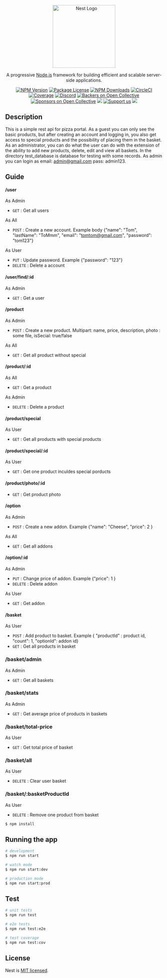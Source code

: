 <p align="center">
  <a href="http://nestjs.com/" target="blank"><img src="https://nestjs.com/img/logo-small.svg" width="200" alt="Nest Logo" /></a>
</p>

[circleci-image]: https://img.shields.io/circleci/build/github/nestjs/nest/master?token=abc123def456
[circleci-url]: https://circleci.com/gh/nestjs/nest

  <p align="center">A progressive <a href="http://nodejs.org" target="_blank">Node.js</a> framework for building efficient and scalable server-side applications.</p>
    <p align="center">
<a href="https://www.npmjs.com/~nestjscore" target="_blank"><img src="https://img.shields.io/npm/v/@nestjs/core.svg" alt="NPM Version" /></a>
<a href="https://www.npmjs.com/~nestjscore" target="_blank"><img src="https://img.shields.io/npm/l/@nestjs/core.svg" alt="Package License" /></a>
<a href="https://www.npmjs.com/~nestjscore" target="_blank"><img src="https://img.shields.io/npm/dm/@nestjs/common.svg" alt="NPM Downloads" /></a>
<a href="https://circleci.com/gh/nestjs/nest" target="_blank"><img src="https://img.shields.io/circleci/build/github/nestjs/nest/master" alt="CircleCI" /></a>
<a href="https://coveralls.io/github/nestjs/nest?branch=master" target="_blank"><img src="https://coveralls.io/repos/github/nestjs/nest/badge.svg?branch=master#9" alt="Coverage" /></a>
<a href="https://discord.gg/G7Qnnhy" target="_blank"><img src="https://img.shields.io/badge/discord-online-brightgreen.svg" alt="Discord"/></a>
<a href="https://opencollective.com/nest#backer" target="_blank"><img src="https://opencollective.com/nest/backers/badge.svg" alt="Backers on Open Collective" /></a>
<a href="https://opencollective.com/nest#sponsor" target="_blank"><img src="https://opencollective.com/nest/sponsors/badge.svg" alt="Sponsors on Open Collective" /></a>
  <a href="https://paypal.me/kamilmysliwiec" target="_blank"><img src="https://img.shields.io/badge/Donate-PayPal-ff3f59.svg"/></a>
    <a href="https://opencollective.com/nest#sponsor"  target="_blank"><img src="https://img.shields.io/badge/Support%20us-Open%20Collective-41B883.svg" alt="Support us"></a>
  <a href="https://twitter.com/nestframework" target="_blank"><img src="https://img.shields.io/twitter/follow/nestframework.svg?style=social&label=Follow"></a>
</p>
  <!--[![Backers on Open Collective](https://opencollective.com/nest/backers/badge.svg)](https://opencollective.com/nest#backer)
  [![Sponsors on Open Collective](https://opencollective.com/nest/sponsors/badge.svg)](https://opencollective.com/nest#sponsor)-->
  
  
## Description
This is a simple rest api for pizza portal.
As a guest you can only see the basic products, but after creating an account and logging in, you also get access to special products and the possibility of placing them in the basket.
As an administrator, you can do what the user can do with the extension of the ability to add new products, delete, edit and view all baskets.
In the directory test_database is database for testing with some records.
As admin you can login as email: admin@gmail.com pass: admin123.

## Guide
#### /user
As Admin
* `GET` : Get all users 

As All
* `POST` : Create a new account.
Example body {"name": "Tom", "lastName": "ToMmm", "email": "tomtom@gmail.com", "password": "tom123"}

As User
* `PUT` : Update password. 
Example {"password": "123"}
* `DELETE` : Delete a account

#### /user/find/:id
As Admin
* `GET` : Get a user


#### /product
As Admin
* `POST` : Create a new product. Multipart: name, price, description, photo : some file, isSecial: true/false

As All
* `GET` : Get all product without special

#### /product/:id
As All
* `GET` : Get a product

As Admin
* `DELETE` : Delete a product

#### /product/special
As User
* `GET` : Get all products with special products

#### /product/special/:id
As User
* `GET` : Get one product inculdes special porducts

#### /product/photo/:id
* `GET` : Get product photo

#### /option
As Admin
* `POST` : Create a new addon. Example {"name": "Cheese", "price": 2 }

As All
* `GET` : Get all addons

#### /option/:id
As Admin
* `PUT` : Change price of addon. Example {"price": 1 }
* `DELETE` : Delete addon

As User
* `GET` : Get addon

#### /basket
As User
* `POST` : Add product to basket. Example { "productId" : product id, "count": 1, "optionId": addon id}
* `GET` : Get all products in basket

### /basket/admin
As Admin
* `GET` : Get all baskets

### /basket/stats
As Admin
* `GET` : Get average price of products in baskets

### /basket/total-price
As User
* `GET` : Get total price of basket 

### /basket/all
As User
* `DELETE` : Clear user basket

### /basket/:basketProductId
As User
* `DELETE` : Remove one product from basket

```bash
$ npm install
```

## Running the app

```bash
# development
$ npm run start

# watch mode
$ npm run start:dev

# production mode
$ npm run start:prod
```

## Test

```bash
# unit tests
$ npm run test

# e2e tests
$ npm run test:e2e

# test coverage
$ npm run test:cov
```



## License

Nest is [MIT licensed](LICENSE).
